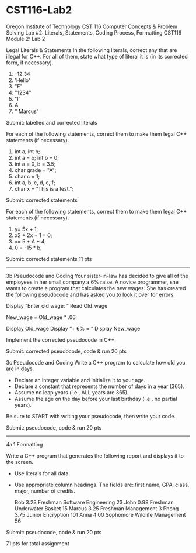 # CST116-Lab2
Oregon Institute of Technology
CST 116 Computer Concepts & Problem Solving
Lab #2: Literals, Statements, Coding Process, Formatting
CST116
Module 2: Lab 2


Legal Literals & Statements
In the following literals, correct any that are illegal for C++. For all of them, state what type of literal it is (in its corrected form, if necessary).
1. -12.34
2. 'Hello'
3. "F"
4. "1234"
5. '1'
6. A
7. " Marcus'


Submit: labelled and corrected literals


For each of the following statements, correct them to make them legal C++ statements (if necessary).
1. int a, int b;
2. int a = b; int b = 0;
3. int a = 0, b = 3.5;
4. char grade = "A";
5. char c = 1;
6. int a, b, c, d, e, f;
7. char x = “This is a test.”;


Submit: corrected statements


For each of the following statements, correct them to make them legal C++ statements (if necessary).
1. y= 5x + 1;
2. x2 + 2x + 1 = 0;
3. x= 5 * A + 4;
4. 0 = -15 * b;


Submit: corrected statements
11 pts


________________


3b Pseudocode and Coding
Your sister-in-law has decided to give all of the employees in her small company a 6% raise. A novice programmer, she wants to create a program that calculates the new wages. She has created the following pseudocode and has asked you to look it over for errors.


Display “Enter old wage: “
Read Old_wage


New_wage = Old_wage * .06


Display Old_wage
Display “+ 6% = “
Display New_wage


Implement the corrected pseudocode in C++.


Submit: corrected pseudocode, code & run
20 pts


3c Pseudocode and Coding
Write a C++ program to calculate how old you are in days. 
* Declare an integer variable and initialize it to your age.
* Declare a constant that represents the number of days in a year (365).
* Assume no leap years (i.e., ALL years are 365).
* Assume the age on the day before your last birthday (i.e., no partial years).


Be sure to START with writing your pseudocode, then write your code.


Submit: pseudocode, code & run
20 pts


________________


4a.1 Formatting


Write a C++ program that generates the following report and displays it to the screen.
* Use literals for all data.
* Use appropriate column headings. The fields are: first name, GPA, class, major, number of credits.


    Bob     3.23     Freshman     Software Engineering     23
    John    0.98     Freshman     Underwater Basket        15
    Marcus  3.25     Freshman     Management                3
    Phong   3.75     Junior       Encryption              101
    Anna    4.00     Sophomore    Wildlife Management      56
 
Submit: pseudocode, code & run
20 pts


71 pts for total assignment
